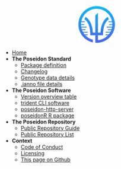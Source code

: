 <!-- docs/_sidebar.md -->

<p align="center">
  <img src="_media/Poseidon-App-Icon-White-BgSml.png" width = 100>
</p>

* [Home](home.md)
* **The Poseidon Standard**
	* [Package definition](standard.md)
	* [Changelog](changelog.md)
	* [Genotype data details](genotype_data.md)
	* [.janno file details](janno_details.md)
* **The Poseidon Software**
	* [Version overview table](version_table.md)
	* [trident CLI software](trident.md)
	* [poseidon-http-server](server.md)
	* [poseidonR R package](poseidonR.md)
* **The Poseidon Repository**
	* [Public Repository Guide](repo_guide.md)
	* [Public Repository List](public_repo.md)
* **Context**
	* [Code of Conduct](conduct.md)
	* [Licensing](licenses.md)
	* [This page on Github](https://github.com/poseidon-framework/poseidon-framework.github.io)
